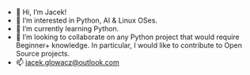- 👋 Hi, I’m Jacek!
- 👀 I’m interested in Python, AI & Linux OSes.
- 🌱 I’m currently learning Python.
- 💞️ I’m looking to collaborate on any Python project that would require Beginner+ knowledge. In particular, I would like to contribute to Open Source projects.
- 📫 jacek.glowacz@outlook.com

<!---
jglowacz/jglowacz is a ✨ special ✨ repository because its `README.md` (this file) appears on your GitHub profile.
You can click the Preview link to take a look at your changes.
--->
